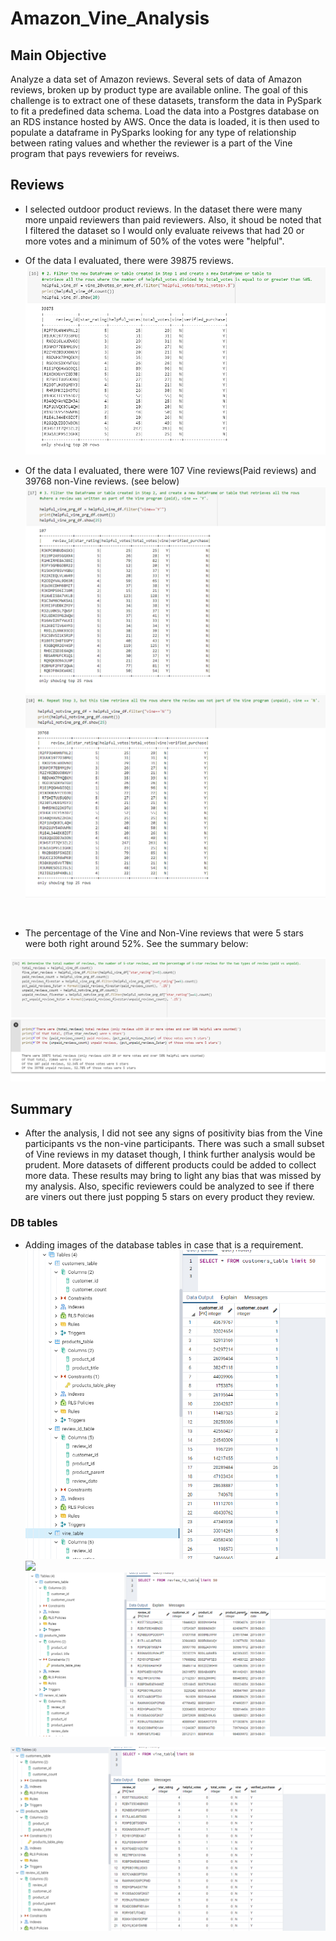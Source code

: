 # Amazon_Vine_Analysis


## Main Objective

Analyze a data set of Amazon reviews. Several sets of data of Amazon reviews, broken up by product type are available online. The goal of this challenge is to extract one of these datasets, transform the data in PySpark to fit a predefined data schema. Load the data into a Postgres database on an RDS instance hosted by AWS.
Once the data is loaded, it is then used to populate a dataframe in PySparks looking for any type of relationship between rating values and whether the reviewer is a part of the Vine program that pays revewiers for reveiws.

## Reviews

- I selected outdoor product reviews. In the dataset there were many more unpaid reviewers than paid reviewers. Also, it shoud be noted that I filtered the dataset so I would only evaluate reivews that had 20 or more votes and a minimum of 50% of the votes were "helpful". 
- Of the data I evaluated, there were 39875 reviews. 
<img src = https://github.com/AaronAKTX/Amazon_Vine_Analysis/blob/main/resources/total_helpful%20reviews.PNG> <br />

- Of the data I evaluated, there were 107 Vine reviews(Paid reviews) and 39768 non-Vine reviews. (see below)
<img src = https://github.com/AaronAKTX/Amazon_Vine_Analysis/blob/main/resources/vine%20reviews.PNG> <br />
<img src = https://github.com/AaronAKTX/Amazon_Vine_Analysis/blob/main/resources/non-vine%20reviews.PNG> <br />
<br />

- The percentage of the Vine and Non-Vine reviews that were 5 stars were both right around 52%. See the summary below:
 
<img src = https://github.com/AaronAKTX/Amazon_Vine_Analysis/blob/main/resources/summary.PNG> <br />

## Summary
- After the analysis, I did not see any signs of positivity bias from the Vine participants vs the non-vine participants. There was such a small subset of Vine reviews in my dataset though, I think further analysis would be prudent. More datasets of different products could be added to collect more data. These results may bring to light any bias that was missed by my analysis. Also, specific reviewers could be analyzed to see if there are viners out there just popping 5 stars on every product they review.


### DB tables
- Adding images of the database tables in case that is a requirement.
<img src = https://github.com/AaronAKTX/Amazon_Vine_Analysis/blob/main/resources/customers_table.PNG><br />
<img src = https://github.com/AaronAKTX/Amazon_Vine_Analysis/blob/main/resources/product_table.PNG><br />
<img src = https://github.com/AaronAKTX/Amazon_Vine_Analysis/blob/main/resources/review_id_table.PNG><br />
<img src = https://github.com/AaronAKTX/Amazon_Vine_Analysis/blob/main/resources/vine_table.PNG>
